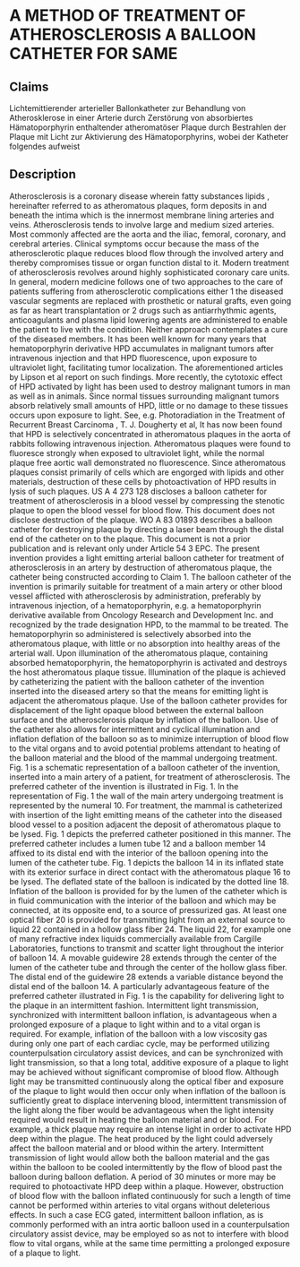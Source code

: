 # A METHOD OF TREATMENT OF ATHEROSCLEROSIS A BALLOON CATHETER FOR SAME

## Claims
Lichtemittierender arterieller Ballonkatheter zur Behandlung von Atherosklerose in einer Arterie durch Zerstörung von absorbiertes Hämatoporphyrin enthaltender atheromatöser Plaque durch Bestrahlen der Plaque mit Licht zur Aktivierung des Hämatoporphyrins, wobei der Katheter folgendes aufweist

## Description
Atherosclerosis is a coronary disease wherein fatty substances lipids , hereinafter referred to as atheromatous plaques, form deposits in and beneath the intima which is the innermost membrane lining arteries and veins. Atherosclerosis tends to involve large and medium sized arteries. Most commonly affected are the aorta and the iliac, femoral, coronary, and cerebral arteries. Clinical symptoms occur because the mass of the atherosclerotic plaque reduces blood flow through the involved artery and thereby compromises tissue or organ function distal to it. Modern treatment of atherosclerosis revolves around highly sophisticated coronary care units. In general, modern medicine follows one of two approaches to the care of patients suffering from atherosclerotic complications either 1 the diseased vascular segments are replaced with prosthetic or natural grafts, even going as far as heart transplantation or 2 drugs such as antiarrhythmic agents, anticoagulants and plasma lipid lowering agents are administered to enable the patient to live with the condition. Neither approach contemplates a cure of the diseased members. It has been well known for many years that hematoporphyrin derivative HPD accumulates in malignant tumors after intravenous injection and that HPD fluorescence, upon exposure to ultraviolet light, facilitating tumor localization. The aforementioned articles by Lipson et al report on such findings. More recently, the cytotoxic effect of HPD activated by light has been used to destroy malignant tumors in man as well as in animals. Since normal tissues surrounding malignant tumors absorb relatively small amounts of HPD, little or no damage to these tissues occurs upon exposure to light. See, e.g. Photoradiation in the Treatment of Recurrent Breast Carcinoma , T. J. Dougherty et al, It has now been found that HPD is selectively concentrated in atheromatous plaques in the aorta of rabbits following intravenous injection. Atheromatous plaques were found to fluoresce strongly when exposed to ultraviolet light, while the normal plaque free aortic wall demonstrated no fluorescence. Since atheromatous plaques consist primarily of cells which are engorged with lipids and other materials, destruction of these cells by photoactivation of HPD results in lysis of such plaques. US A 4 273 128 discloses a balloon catheter for treatment of atherosclerosis in a blood vessel by compressing the stenotic plaque to open the blood vessel for blood flow. This document does not disclose destruction of the plaque. WO A 83 01893 describes a balloon catheter for destroying plaque by directing a laser beam through the distal end of the catheter on to the plaque. This document is not a prior publication and is relevant only under Article 54 3 EPC. The present invention provides a light emitting arterial balloon catheter for treatment of atherosclerosis in an artery by destruction of atheromatous plaque, the catheter being constructed according to Claim 1. The balloon catheter of the invention is primarily suitable for treatment of a main artery or other blood vessel afflicted with atherosclerosis by administration, preferably by intravenous injection, of a hematoporphyrin, e.g. a hematoporphyrin derivative available from Oncology Research and Development Inc. and recognized by the trade designation HPD, to the mammal to be treated. The hematoporphyrin so administered is selectively absorbed into the atheromatous plaque, with little or no absorption into healthy areas of the arterial wall. Upon illumination of the atheromatous plaque, containing absorbed hematoporphyrin, the hematoporphyrin is activated and destroys the host atheromatous plaque tissue. Illumination of the plaque is achieved by catheterizing the patient with the balloon catheter of the invention inserted into the diseased artery so that the means for emitting light is adjacent the atheromatous plaque. Use of the balloon catheter provides for displacement of the light opaque blood between the external balloon surface and the atherosclerosis plaque by inflation of the balloon. Use of the catheter also allows for intermittent and cyclical illumination and inflation deflation of the balloon so as to minimize interruption of blood flow to the vital organs and to avoid potential problems attendant to heating of the balloon material and the blood of the mammal undergoing treatment. Fig. 1 is a schematic representation of a balloon catheter of the invention, inserted into a main artery of a patient, for treatment of atherosclerosis. The preferred catheter of the invention is illustrated in Fig. 1. In the representation of Fig. 1 the wall of the main artery undergoing treatment is represented by the numeral 10. For treatment, the mammal is catheterized with insertion of the light emitting means of the catheter into the diseased blood vessel to a position adjacent the deposit of atheromatous plaque to be lysed. Fig. 1 depicts the preferred catheter positioned in this manner. The preferred catheter includes a lumen tube 12 and a balloon member 14 affixed to its distal end with the interior of the balloon opening into the lumen of the catheter tube. Fig. 1 depicts the balloon 14 in its inflated state with its exterior surface in direct contact with the atheromatous plaque 16 to be lysed. The deflated state of the balloon is indicated by the dotted line 18. Inflation of the balloon is provided for by the lumen of the catheter which is in fluid communication with the interior of the balloon and which may be connected, at its opposite end, to a source of pressurized gas. At least one optical fiber 20 is provided for transmitting light from an external source to liquid 22 contained in a hollow glass fiber 24. The liquid 22, for example one of many refractive index liquids commercially available from Cargille Laboratories, functions to transmit and scatter light throughout the interior of balloon 14. A movable guidewire 28 extends through the center of the lumen of the catheter tube and through the center of the hollow glass fiber. The distal end of the guidewire 28 extends a variable distance beyond the distal end of the balloon 14. A particularly advantageous feature of the preferred catheter illustrated in Fig. 1 is the capability for delivering light to the plaque in an intermittent fashion. Intermittent light transmission, synchronized with intermittent balloon inflation, is advantageous when a prolonged exposure of a plaque to light within and to a vital organ is required. For example, inflation of the balloon with a low viscosity gas during only one part of each cardiac cycle, may be performed utilizing counterpulsation circulatory assist devices, and can be synchronized with light transmission, so that a long total, additive exposure of a plaque to light may be achieved without significant compromise of blood flow. Although light may be transmitted continuously along the optical fiber and exposure of the plaque to light would then occur only when inflation of the balloon is sufficiently great to displace intervening blood, intermittent transmission of the light along the fiber would be advantageous when the light intensity required would result in heating the balloon material and or blood. For example, a thick plaque may require an intense light in order to activate HPD deep within the plague. The heat produced by the light could adversely affect the balloon material and or blood within the artery. Intermittent transmission of light would allow both the balloon material and the gas within the balloon to be cooled intermittently by the flow of blood past the balloon during balloon deflation. A period of 30 minutes or more may be required to photoactivate HPD deep within a plaque. However, obstruction of blood flow with the balloon inflated continuously for such a length of time cannot be performed within arteries to vital organs without deleterious effects. In such a case ECG gated, intermittent balloon inflation, as is commonly performed with an intra aortic balloon used in a counterpulsation circulatory assist device, may be employed so as not to interfere with blood flow to vital organs, while at the same time permitting a prolonged exposure of a plaque to light.